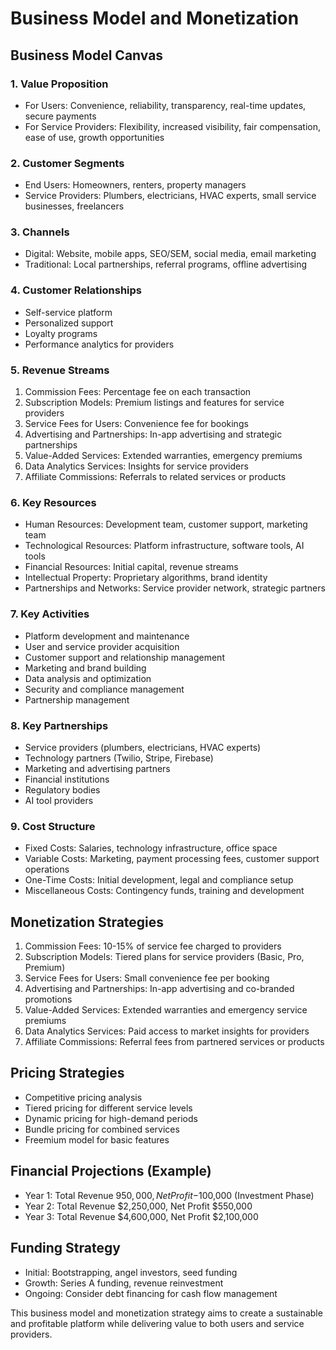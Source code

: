 # Business Model and Monetization

## Business Model Canvas

### 1. Value Proposition
- For Users: Convenience, reliability, transparency, real-time updates, secure payments
- For Service Providers: Flexibility, increased visibility, fair compensation, ease of use, growth opportunities

### 2. Customer Segments
- End Users: Homeowners, renters, property managers
- Service Providers: Plumbers, electricians, HVAC experts, small service businesses, freelancers

### 3. Channels
- Digital: Website, mobile apps, SEO/SEM, social media, email marketing
- Traditional: Local partnerships, referral programs, offline advertising

### 4. Customer Relationships
- Self-service platform
- Personalized support
- Loyalty programs
- Performance analytics for providers

### 5. Revenue Streams
1. Commission Fees: Percentage fee on each transaction
2. Subscription Models: Premium listings and features for service providers
3. Service Fees for Users: Convenience fee for bookings
4. Advertising and Partnerships: In-app advertising and strategic partnerships
5. Value-Added Services: Extended warranties, emergency premiums
6. Data Analytics Services: Insights for service providers
7. Affiliate Commissions: Referrals to related services or products

### 6. Key Resources
- Human Resources: Development team, customer support, marketing team
- Technological Resources: Platform infrastructure, software tools, AI tools
- Financial Resources: Initial capital, revenue streams
- Intellectual Property: Proprietary algorithms, brand identity
- Partnerships and Networks: Service provider network, strategic partners

### 7. Key Activities
- Platform development and maintenance
- User and service provider acquisition
- Customer support and relationship management
- Marketing and brand building
- Data analysis and optimization
- Security and compliance management
- Partnership management

### 8. Key Partnerships
- Service providers (plumbers, electricians, HVAC experts)
- Technology partners (Twilio, Stripe, Firebase)
- Marketing and advertising partners
- Financial institutions
- Regulatory bodies
- AI tool providers

### 9. Cost Structure
- Fixed Costs: Salaries, technology infrastructure, office space
- Variable Costs: Marketing, payment processing fees, customer support operations
- One-Time Costs: Initial development, legal and compliance setup
- Miscellaneous Costs: Contingency funds, training and development

## Monetization Strategies

1. Commission Fees: 10-15% of service fee charged to providers
2. Subscription Models: Tiered plans for service providers (Basic, Pro, Premium)
3. Service Fees for Users: Small convenience fee per booking
4. Advertising and Partnerships: In-app advertising and co-branded promotions
5. Value-Added Services: Extended warranties and emergency service premiums
6. Data Analytics Services: Paid access to market insights for providers
7. Affiliate Commissions: Referral fees from partnered services or products

## Pricing Strategies
- Competitive pricing analysis
- Tiered pricing for different service levels
- Dynamic pricing for high-demand periods
- Bundle pricing for combined services
- Freemium model for basic features

## Financial Projections (Example)
- Year 1: Total Revenue $950,000, Net Profit -$100,000 (Investment Phase)
- Year 2: Total Revenue $2,250,000, Net Profit $550,000
- Year 3: Total Revenue $4,600,000, Net Profit $2,100,000

## Funding Strategy
- Initial: Bootstrapping, angel investors, seed funding
- Growth: Series A funding, revenue reinvestment
- Ongoing: Consider debt financing for cash flow management

This business model and monetization strategy aims to create a sustainable and profitable platform while delivering value to both users and service providers.
